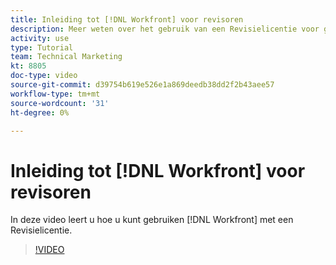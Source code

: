 ```yaml
---
title: Inleiding tot [!DNL Workfront] voor revisoren
description: Meer weten over het gebruik van een Revisielicentie voor gebruikers [!DNL  Workfront].
activity: use
type: Tutorial
team: Technical Marketing
kt: 8805
doc-type: video
source-git-commit: d39754b619e526e1a869deedb38dd2f2b43aee57
workflow-type: tm+mt
source-wordcount: '31'
ht-degree: 0%

---
```


# Inleiding tot [!DNL Workfront] voor revisoren

In deze video leert u hoe u kunt gebruiken [!DNL  Workfront] met een Revisielicentie.

>[!VIDEO](https://video.tv.adobe.com/v/335106/?quality=12)
